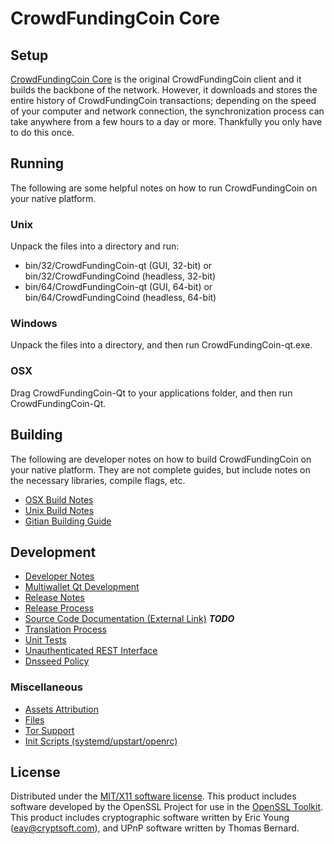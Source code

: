CrowdFundingCoin Core
=====================

Setup
---------------------
[CrowdFundingCoin Core](https://crowdfundcoin.io) is the original CrowdFundingCoin client and it builds the backbone of the network. However, it downloads and stores the entire history of CrowdFundingCoin transactions; depending on the speed of your computer and network connection, the synchronization process can take anywhere from a few hours to a day or more. Thankfully you only have to do this once.

Running
---------------------
The following are some helpful notes on how to run CrowdFundingCoin on your native platform.

### Unix

Unpack the files into a directory and run:

- bin/32/CrowdFundingCoin-qt (GUI, 32-bit) or bin/32/CrowdFundingCoind (headless, 32-bit)
- bin/64/CrowdFundingCoin-qt (GUI, 64-bit) or bin/64/CrowdFundingCoind (headless, 64-bit)

### Windows

Unpack the files into a directory, and then run CrowdFundingCoin-qt.exe.

### OSX

Drag CrowdFundingCoin-Qt to your applications folder, and then run CrowdFundingCoin-Qt.

Building
---------------------
The following are developer notes on how to build CrowdFundingCoin on your native platform. They are not complete guides, but include notes on the necessary libraries, compile flags, etc.

- [OSX Build Notes](build-osx.md)
- [Unix Build Notes](build-unix.md)
- [Gitian Building Guide](gitian-building.md)

Development
---------------------

- [Developer Notes](developer-notes.md)
- [Multiwallet Qt Development](multiwallet-qt.md)
- [Release Notes](release-notes.md)
- [Release Process](release-process.md)
- [Source Code Documentation (External Link)](https://dev.visucore.com/bitcoin/doxygen/) ***TODO***
- [Translation Process](translation_process.md)
- [Unit Tests](unit-tests.md)
- [Unauthenticated REST Interface](REST-interface.md)
- [Dnsseed Policy](dnsseed-policy.md)


### Miscellaneous
- [Assets Attribution](assets-attribution.md)
- [Files](files.md)
- [Tor Support](tor.md)
- [Init Scripts (systemd/upstart/openrc)](init.md)

License
---------------------
Distributed under the [MIT/X11 software license](http://www.opensource.org/licenses/mit-license.php).
This product includes software developed by the OpenSSL Project for use in the [OpenSSL Toolkit](https://www.openssl.org/). This product includes
cryptographic software written by Eric Young ([eay@cryptsoft.com](mailto:eay@cryptsoft.com)), and UPnP software written by Thomas Bernard.
